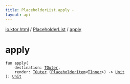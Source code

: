 ```yaml
---
title: PlaceholderList.apply - 
layout: api
---
```


<div class='api-docs-breadcrumbs'><a href="../index.html">io.ktor.html</a> / <a href="index.html">PlaceholderList</a> / <a href="./apply.html">apply</a></div>

# apply

<div class="signature"><code><span class="keyword">fun </span><span class="identifier">apply</span><span class="symbol">(</span><br/>&nbsp;&nbsp;&nbsp;&nbsp;<span class="parameterName" id="io.ktor.html.PlaceholderList$apply(io.ktor.html.PlaceholderList.TOuter, kotlin.Function2((io.ktor.html.PlaceholderList.TOuter, io.ktor.html.PlaceholderItem((io.ktor.html.PlaceholderList.TInner)), kotlin.Unit)))/destination">destination</span><span class="symbol">:</span>&nbsp;<a href="index.html#TOuter"><span class="identifier">TOuter</span></a><span class="symbol">, </span><br/>&nbsp;&nbsp;&nbsp;&nbsp;<span class="parameterName" id="io.ktor.html.PlaceholderList$apply(io.ktor.html.PlaceholderList.TOuter, kotlin.Function2((io.ktor.html.PlaceholderList.TOuter, io.ktor.html.PlaceholderItem((io.ktor.html.PlaceholderList.TInner)), kotlin.Unit)))/render">render</span><span class="symbol">:</span>&nbsp;<a href="index.html#TOuter"><span class="identifier">TOuter</span></a><span class="symbol">.</span><span class="symbol">(</span><a href="../-placeholder-item/index.html"><span class="identifier">PlaceholderItem</span></a><span class="symbol">&lt;</span><a href="index.html#TInner"><span class="identifier">TInner</span></a><span class="symbol">&gt;</span><span class="symbol">)</span>&nbsp;<span class="symbol">-&gt;</span>&nbsp;<a href="https://kotlinlang.org/api/latest/jvm/stdlib/kotlin/-unit/index.html"><span class="identifier">Unit</span></a><br/><span class="symbol">)</span><span class="symbol">: </span><a href="https://kotlinlang.org/api/latest/jvm/stdlib/kotlin/-unit/index.html"><span class="identifier">Unit</span></a></code></div>
